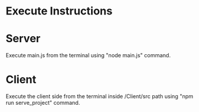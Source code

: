 # Execute Instructions

# Server
Execute main.js from the terminal using "node main.js" command.

# Client
Execute the client side from the terminal inside /Client/src path using "npm run serve_project" command.